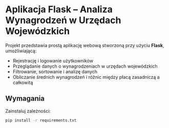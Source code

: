 # Aplikacja Flask – Analiza Wynagrodzeń w Urzędach Wojewódzkich

Projekt przedstawia prostą aplikację webową stworzoną przy użyciu **Flask**, umożliwiającą:

- Rejestrację i logowanie użytkowników
- Przeglądanie danych o wynagrodzeniach w urzędach wojewódzkich
- Filtrowanie, sortowanie i analizę danych
- Obliczanie średnich wynagrodzeń i różnic między płacą zasadniczą a całkowitą

## Wymagania

Zainstaluj zależności:

```bash
pip install -r requirements.txt

